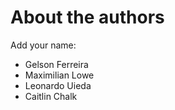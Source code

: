 # About the authors

Add your name: 

* Gelson Ferreira
* Maximilian Lowe
* Leonardo Uieda
* Caitlin Chalk
